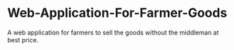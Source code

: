 # Web-Application-For-Farmer-Goods

A web application for farmers to sell the goods without the middleman at best price.
